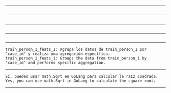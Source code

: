 
---
```
```
---
```
```
---
```
```
---
```

```
---
```
train_person_1_feats_1: Agrupa los datos de train_person_1 por "case_id" y realiza una agregación específica. 
train_person_1_feats_1: Groups the data from train_person_1 by "case_id" and performs specific aggregation. 
```
---
```
Sí, puedes usar math.Sqrt en GoLang para calcular la raíz cuadrada.
Yes, you can use math.Sqrt in GoLang to calculate the square root.
```
---
